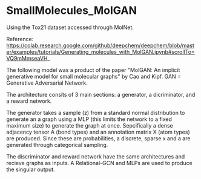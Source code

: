 # SmallMolecules_MoIGAN
Using the Tox21 dataset accessed through MolNet.

Reference: https://colab.research.google.com/github/deepchem/deepchem/blob/master/examples/tutorials/Generating_molecules_with_MolGAN.ipynb#scrollTo=VQ9mMmseaVH_

The following model was a product of the paper "MolGAN: An implicit generative model for small molecular graphs" by Cao and Kipf.
GAN = Generative Adversarial Network.

The architecture consits of 3 main sections: a generator, a dicriminator, and a reward network.

The generator takes a sample (z) from a standard normal distribution to generate an a graph using a MLP (this limits the network to a fixed maximum size) to generate the graph at once. Sepcifically a dense adjacency tensor A (bond types) and an annotation matrix X (atom types) are produced. Since these are probabilities, a discrete, sparse x and a are generated through categorical sampling.

The discriminator and reward network have the same architectures and recieve graphs as inputs. A Relational-GCN and MLPs are used to produce the singular output.

